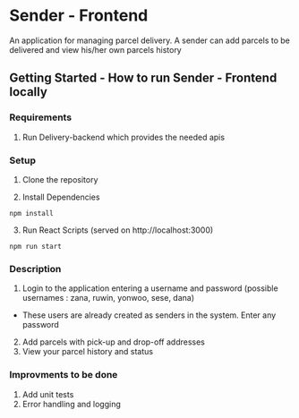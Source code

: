 # Sender - Frontend

An application for managing parcel delivery. A sender can add parcels to be delivered and view his/her own parcels history

## Getting Started - How to run Sender - Frontend locally

### Requirements

1. Run Delivery-backend which provides the needed apis

### Setup

1. Clone the repository

2. Install Dependencies

```command prompt
npm install
```

3. Run React Scripts (served on http://localhost:3000)

```command prompt
npm run start
```

### Description

1. Login to the application entering a username and password (possible usernames : zana, ruwin, yonwoo, sese, dana)

- These users are already created as senders in the system. Enter any password

2. Add parcels with pick-up and drop-off addresses
3. View your parcel history and status

### Improvments to be done

1. Add unit tests
2. Error handling and logging
